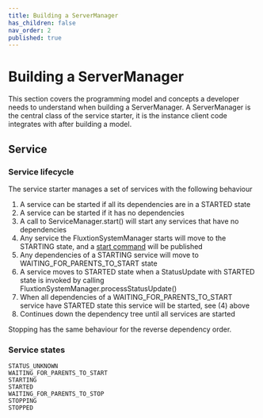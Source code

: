 ```yaml
---
title: Building a ServerManager
has_children: false
nav_order: 2
published: true
---
```

# Building a ServerManager
This section covers the programming model and concepts a developer needs to understand when building a ServerManager.
A ServerManager is the central class of the service starter, it is the instance client code integrates with after 
building a model. 

## Service 

### Service lifecycle
The service starter manages a set of services with the following behaviour
1. A service can be started if all its dependencies are in a STARTED state
2. A service can be started if it has no dependencies
3. A call to ServiceManager.start() will start any services that have no dependencies
4. Any service the FluxtionSystemManager starts will move to the STARTING state, and a [start command](https://github.com/gregv12/example-service-starter/blob/d15d4856af4f0315d08474de5fda74f849886757/src/main/java/com/fluxtion/example/servicestater/ServiceEvent.java#L57) will be published
5. Any dependencies of a STARTING service will move to WAITING_FOR_PARENTS_TO_START state
6. A service moves to STARTED state when a StatusUpdate with STARTED state is invoked by calling FluxtionSystemManager.processStatusUpdate()
7. When all dependencies of a WAITING_FOR_PARENTS_TO_START service have STARTED state this service will be started, see (4) above
9. Continues down the dependency tree until all services are started

Stopping has the same behaviour for the reverse dependency order.

### Service states
    STATUS_UNKNOWN
    WAITING_FOR_PARENTS_TO_START
    STARTING
    STARTED
    WAITING_FOR_PARENTS_TO_STOP
    STOPPING
    STOPPED
